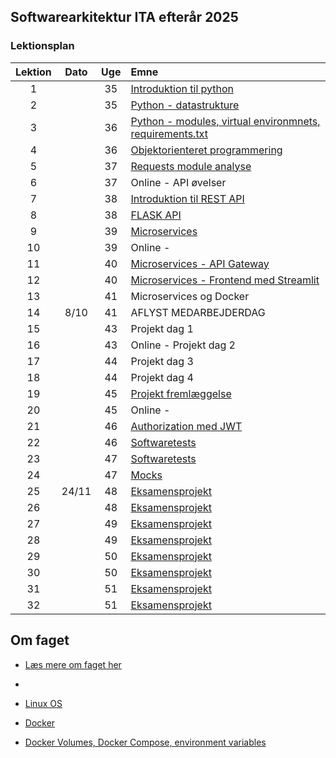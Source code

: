 ## Softwarearkitektur ITA efterår 2025

### Lektionsplan


| Lektion |    Dato    |   Uge   | Emne                                                                       |
|:-------:|:----------:|:-------:|:---------------------------------------------------------------------------|
|    1    |            |   35    | [Introduktion til python](materialer/intro1/py_intro_1.md)                |
|    2    |            |   35    | [Python - datastrukture](materialer/intro2/py_intro_2.md)                 |
|    3    |            |   36    | [Python - modules, virtual environmnets, requirements.txt](materialer/intro3/py_intro_3.md) |
|    4    |            |   36    | [Objektorienteret programmering](materialer/oop1/oop_1.md) |
|    5    |            |   37    | [Requests module analyse](materialer/requests_module/requests.md)   |
|    6    |            |   37    | Online - API øvelser                              |
|    7    |            |   38    | [Introduktion til REST API](materialer/restapi1/introduktion_til_rest_api.md)                            |
|    8    |            |   38    | [FLASK API](materialer/restapi2/flask.md)                                     |
|    9    |            |   39    | [Microservices](materialer/microservices1/microservices_1.md)      |
|   10    |            |   39    | Online -                               |
|   11    |            |   40    | [Microservices - API Gateway](materialer/microservice2/microservices_2.md)    |
|   12    |            |   40    | [Microservices - Frontend med Streamlit]()           |
|   13    |            |   41    | Microservices og Docker                                                    |
|   14    |    8/10    |   41    | AFLYST MEDARBEJDERDAG                                                     |
|   15    |            |   43    | Projekt dag 1                                                              |
|   16    |            |   43    | Online - Projekt dag 2                                                       |
|   17    |            |   44    | Projekt dag 3                                                              |
|   18    |            |   44    | Projekt dag 4                                                              |
|   19    |            |   45    | [Projekt fremlæggelse]()                                                  |
|   20    |            |   45    | Online -                                                                  |
|   21    |            |   46    | [Authorization med JWT](lessons/ses10.md)        |
|   22    |            |   46    | [Softwaretests](materialer/tests1/testing_1.md)    |
|   23    |            |   47    | [Softwaretests](materialer/tests1/testing_1.md)       |
|   24    |            |   47    | [Mocks](materialer/tests2/testing_2.md)                                  |
|   25    |   24/11    |   48    | [Eksamensprojekt](lessons/ses10.md)                                       |
|   26    |            |   48    | [Eksamensprojekt](lessons/ses10.md)                                       |
|   27    |            |   49    | [Eksamensprojekt](lessons/ses10.md)                                       |
|   28    |            |   49    | [Eksamensprojekt](lessons/ses10.md)                                       |
|   29    |            |   50    | [Eksamensprojekt](lessons/ses10.md)                                       |
|   30    |            |   50    | [Eksamensprojekt](lessons/ses10.md)                                       |
|   31    |            |   51    | [Eksamensprojekt](lessons/ses10.md)                                       |
|   32    |            |   51    | [Eksamensprojekt](lessons/ses10.md)                                       |


## Om faget
* [Læs mere om faget her](formalia/about_this_elective.md)



* 
* [Linux OS](materialer/docker1/docker_1.md) 
* [Docker](materialer/docker2/docker_2.md) 
* [Docker Volumes, Docker Compose, environment variables](materialer/docker3/docker_3.md)